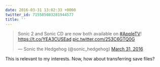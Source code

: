 ```yaml
---
date: 2016-03-31 13:02:33 +0000
twitter_id: 715585083281944577
title: ''
---
```


<blockquote class="twitter-tweet"><p lang="en" dir="ltr">Sonic 2 and Sonic CD are now both available on <a href="https://twitter.com/hashtag/AppleTV?src=hash&amp;ref_src=twsrc%5Etfw">#AppleTV</a>! <a href="https://t.co/YEA3CUSEad">https://t.co/YEA3CUSEad</a> <a href="https://t.co/253C6GTQ0G">pic.twitter.com/253C6GTQ0G</a></p>&mdash; Sonic the Hedgehog (@sonic_hedgehog) <a href="https://twitter.com/sonic_hedgehog/status/715581604437987332?ref_src=twsrc%5Etfw">March 31, 2016</a></blockquote>
<script async src="https://platform.twitter.com/widgets.js" charset="utf-8"></script>

This is relevant to my interests. Now, how about transferring save files? 
